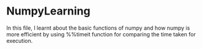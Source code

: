 # NumpyLearning

In this file, I learnt about the basic functions of numpy and how numpy is more efficient by using %%timeit function for comparing the time taken for execution. 
